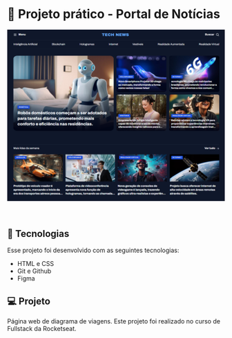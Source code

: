 <h1> 🚀 Projeto prático - Portal de Notícias </h1>

<p align="center">
  <img alt="License" src="./assets/readme.png">
</p>

<br>

## 🚀 Tecnologias

Esse projeto foi desenvolvido com as seguintes tecnologias:

- HTML e CSS
- Git e Github
- Figma

## 💻 Projeto

Página web de diagrama de viagens.
Este projeto foi realizado no curso de Fullstack da Rocketseat.
